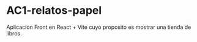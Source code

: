 # AC1-relatos-papel
Aplicacion Front en React + Vite cuyo proposito es mostrar una tienda de libros.
